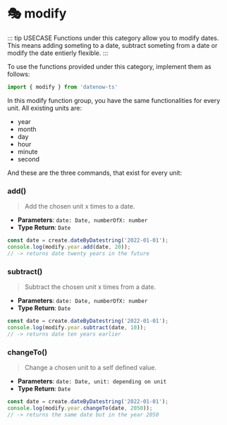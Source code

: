 # 🎭 modify

::: tip USECASE
Functions under this category allow you to modify dates. 
This means adding someting to a date, subtract someting from a date 
or modify the date entierly flexible.
:::

To use the functions provided under this category, implement them as follows:

```typescript
import { modify } from 'datenow-ts'
```

In this modify function group, you have the same functionalities for every unit.
All existing units are:

- year
- month
- day
- hour
- minute
- second

And these are the three commands, that exist for every unit:

### add()
> Add the chosen unit x times to a date. 

- **Parameters**: `date: Date, numberOfX: number`
- **Type Return**: `Date`

```typescript
const date = create.dateByDatestring('2022-01-01');
console.log(modify.year.add(date, 20));
// -> returns date twenty years in the future
```

### subtract()
> Subtract the chosen unit x times from a date.

- **Parameters**: `date: Date, numberOfX: number`
- **Type Return**: `Date`

```typescript
const date = create.dateByDatestring('2022-01-01');
console.log(modify.year.subtract(date, 10));
// -> returns date ten years earlier
```

### changeTo()
> Change a chosen unit to a self defined value.

- **Parameters**: `date: Date, unit: depending on unit`
- **Type Return**: `Date`

```typescript
const date = create.dateByDatestring('2022-01-01');
console.log(modify.year.changeTo(date, 2050));
// -> returns the same date but in the year 2050
```

